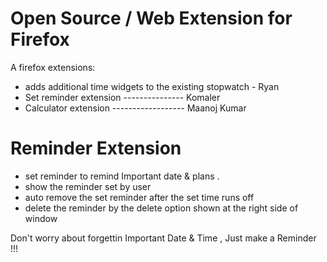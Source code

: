 # Open Source / Web Extension for Firefox

A firefox extensions:
* adds additional time widgets to the existing stopwatch - Ryan 
* Set reminder extension  --------------- Komaler
* Calculator extension ------------------ Maanoj Kumar


# Reminder Extension

* set reminder to remind Important date & plans .
* show the reminder set by user
* auto remove the set reminder after the set time runs off
* delete the reminder by the delete option shown at the right side of window

Don't worry about forgettin Important Date & Time , Just make a Reminder !!!



